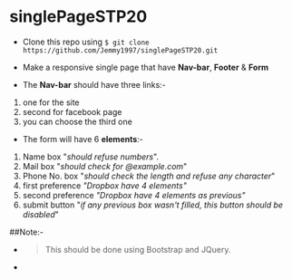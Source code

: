 # singlePageSTP20

* Clone this repo using ```$ git clone https://github.com/Jemmy1997/singlePageSTP20.git```
* Make a responsive single page that have **Nav-bar**, **Footer** & **Form** 

* The **Nav-bar** should have three links:-
1. one for the site 
2. second for facebook page 
3. you can choose the third one 
* The form will have 6 **elements**:-
1. Name box "*should refuse numbers*".
2. Mail box "*should check for @example.com*"
3. Phone No. box "*should check the length and refuse any character*"
4. first preference *"Dropbox have 4 elements"*
5. second preference *"Dropbox have 4 elements as previous"*
6. submit button "*if any previous box wasn't filled, this button should be disabled*"

##Note:-
* >This should be done using Bootstrap and JQuery.
*